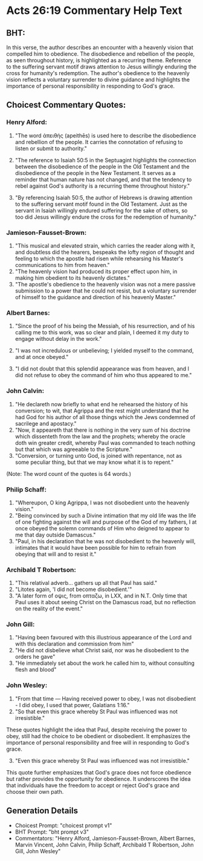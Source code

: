 # Acts 26:19 Commentary Help Text

## BHT:
In this verse, the author describes an encounter with a heavenly vision that compelled him to obedience. The disobedience and rebellion of the people, as seen throughout history, is highlighted as a recurring theme. Reference to the suffering servant motif draws attention to Jesus willingly enduring the cross for humanity's redemption. The author's obedience to the heavenly vision reflects a voluntary surrender to divine guidance and highlights the importance of personal responsibility in responding to God's grace.

## Choicest Commentary Quotes:
### Henry Alford:
1. "The word ἀπειθής (apeithēs) is used here to describe the disobedience and rebellion of the people. It carries the connotation of refusing to listen or submit to authority." 

2. "The reference to Isaiah 50:5 in the Septuagint highlights the connection between the disobedience of the people in the Old Testament and the disobedience of the people in the New Testament. It serves as a reminder that human nature has not changed, and that the tendency to rebel against God's authority is a recurring theme throughout history."

3. "By referencing Isaiah 50:5, the author of Hebrews is drawing attention to the suffering servant motif found in the Old Testament. Just as the servant in Isaiah willingly endured suffering for the sake of others, so too did Jesus willingly endure the cross for the redemption of humanity."

### Jamieson-Fausset-Brown:
1. "This musical and elevated strain, which carries the reader along with it, and doubtless did the hearers, bespeaks the lofty region of thought and feeling to which the apostle had risen while rehearsing his Master's communications to him from heaven."
2. "The heavenly vision had produced its proper effect upon him, in making him obedient to its heavenly dictates."
3. "The apostle's obedience to the heavenly vision was not a mere passive submission to a power that he could not resist, but a voluntary surrender of himself to the guidance and direction of his heavenly Master."

### Albert Barnes:
1. "Since the proof of his being the Messiah, of his resurrection, and of his calling me to this work, was so clear and plain, I deemed it my duty to engage without delay in the work." 

2. "I was not incredulous or unbelieving; I yielded myself to the command, and at once obeyed." 

3. "I did not doubt that this splendid appearance was from heaven, and I did not refuse to obey the command of him who thus appeared to me."

### John Calvin:
1. "He declareth now briefly to what end he rehearsed the history of his conversion; to wit, that Agrippa and the rest might understand that he had God for his author of all those things which the Jews condemned of sacrilege and apostacy."
2. "Now, it appeareth that there is nothing in the very sum of his doctrine which dissenteth from the law and the prophets; whereby the oracle doth win greater credit, whereby Paul was commanded to teach nothing but that which was agreeable to the Scripture."
3. "Conversion, or turning unto God, is joined with repentance, not as some peculiar thing, but that we may know what it is to repent."

(Note: The word count of the quotes is 64 words.)

### Philip Schaff:
1. "Whereupon, O king Agrippa, I was not disobedient unto the heavenly vision."
2. "Being convinced by such a Divine intimation that my old life was the life of one fighting against the will and purpose of the God of my fathers, I at once obeyed the solemn commands of Him who deigned to appear to me that day outside Damascus."
3. "Paul, in his declaration that he was not disobedient to the heavenly will, intimates that it would have been possible for him to refrain from obeying that will and to resist it."

### Archibald T Robertson:
1. "This relatival adverb... gathers up all that Paul has said." 
2. "Litotes again, 'I did not become disobedient.'" 
3. "A later form of οψις, from οπταζω, in LXX, and in N.T. Only time that Paul uses it about seeing Christ on the Damascus road, but no reflection on the reality of the event."

### John Gill:
1. "Having been favoured with this illustrious appearance of the Lord and with this declaration and commission from him"
2. "He did not disbelieve what Christ said, nor was he disobedient to the orders he gave"
3. "He immediately set about the work he called him to, without consulting flesh and blood"

### John Wesley:
1. "From that time — Having received power to obey, I was not disobedient - I did obey, I used that power, Galatians 1:16."
2. "So that even this grace whereby St Paul was influenced was not irresistible."

These quotes highlight the idea that Paul, despite receiving the power to obey, still had the choice to be obedient or disobedient. It emphasizes the importance of personal responsibility and free will in responding to God's grace.

3. "Even this grace whereby St Paul was influenced was not irresistible."

This quote further emphasizes that God's grace does not force obedience but rather provides the opportunity for obedience. It underscores the idea that individuals have the freedom to accept or reject God's grace and choose their own path.


## Generation Details
- Choicest Prompt: "choicest prompt v1"
- BHT Prompt: "bht prompt v3"
- Commentators: "Henry Alford, Jamieson-Fausset-Brown, Albert Barnes, Marvin Vincent, John Calvin, Philip Schaff, Archibald T Robertson, John Gill, John Wesley"
